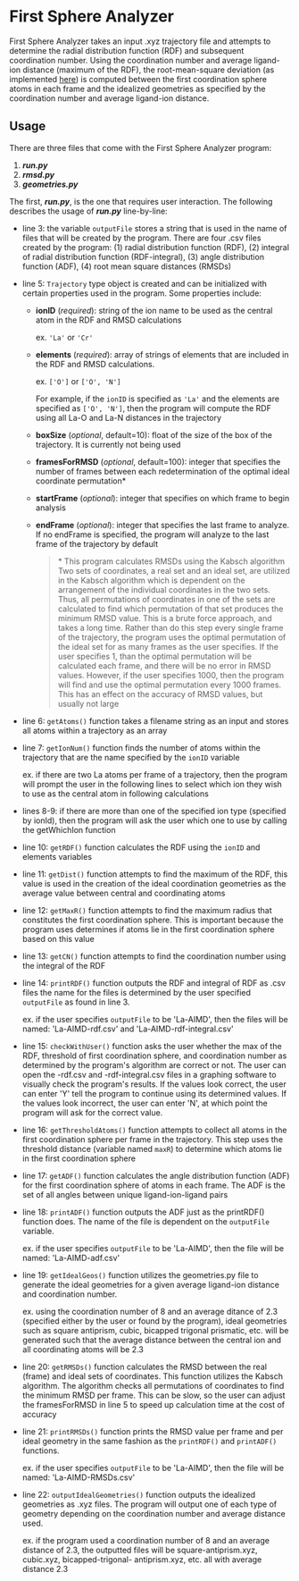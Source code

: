 # First Sphere Analyzer

First Sphere Analyzer takes an input .xyz trajectory file and attempts to determine the radial distribution function (RDF) and subsequent coordination number. Using the coordination number and average ligand-ion distance (maximum of the RDF), the root-mean-square deviation (as implemented [here](https://github.com/charnley/rmsd)) is computed between the first coordination sphere atoms in each frame and the idealized geometries as specified by the coordination number and average ligand-ion distance.

## Usage
There are three files that come with the First Sphere Analyzer 
program:
1. ***run.py***
2. ***rmsd.py***
3. ***geometries.py***

The first, ***run.py***, is the one that requires user interaction. The 
following describes the usage of ***run.py*** line-by-line:
- line 3: the variable `outputFile` stores a string that is used 
                in the name of files that will be created by the program.
                There are four .csv files created by the program: 
                (1) radial distribution function (RDF), 
                (2) integral of radial distribution function (RDF-integral),
                (3) angle distribution function (ADF),
                (4) root mean square distances (RMSDs)

- line 5:   `Trajectory` type object is created and can be initialized 
                with certain properties used in the program. Some properties 
                include:
  - **ionID** (*required*):
    string of the ion name to be used as the central 
    atom in the RDF and RMSD calculations

    ex. `'La'` or `'Cr'`
  - **elements** (*required*):
    array of strings of elements that are included in 
    the RDF and RMSD calculations.
    
    ex. `['O']` or `['O', 'N']`
    
    For example, if the `ionID` is specified as `'La'` and 
    the elements are specified as `['O', 'N']`, then the program 
    will compute the RDF using all La-O and La-N distances in 
    the trajectory
   - **boxSize** (*optional*, default=10):
                        float of the size of the box of the trajectory. It is 
                        currently not being used
   - **framesForRMSD** (*optional*, default=100):
                        integer that specifies the number of frames between each 
                        redetermination of the optimal ideal coordinate permutation*
   - **startFrame** (*optional*):
                        integer that specifies on which frame to begin analysis
   - **endFrame** (*optional*):
                        integer that specifies the last frame to analyze. If no 
                        endFrame is specified, the program will analyze to the last
                        frame of the trajectory by default

      > \* This program calculates RMSDs using the Kabsch algorithm
        Two sets of coordinates, a real set and an ideal set, are 
        utilized in the Kabsch algorithm which is dependent on the 
        arrangement of the individual coordinates in the two sets.
        Thus, all permutations of coordinates in one of the sets 
        are calculated to find which permutation of that set produces 
        the minimum RMSD value. This is a brute force approach, and 
        takes a long time. Rather than do this step every single 
        frame of the trajectory, the program uses the optimal permutation 
        of the ideal set for as many frames as the user specifies. If 
        the user specifies 1, than the optimal permutation will be 
        calculated each frame, and there will be no error in RMSD values.
        However, if the user specifies 1000, then the program will 
        find and use the optimal permutation every 1000 frames. This 
        has an effect on the accuracy of RMSD values, but usually not 
        large
                
- line 6:    `getAtoms()` function takes a filename string as an input 
            and stores all atoms within a trajectory as an array

- line 7:    `getIonNum()` function finds the number of atoms within 
            the trajectory that are the name specified by the `ionID` variable
            
  ex. if there are two La atoms per frame of a trajectory, then 
  the program will prompt the user in the following lines to 
  select which ion they wish to use as the central atom in 
  following calculations

- lines 8-9: if there are more than one of the specified ion type (specified 
            by ionId), then the program will ask the user which 
            one to use by calling the getWhichIon function

- line 10:   `getRDF()` function calculates the RDF using the `ionID` and elements
            variables

- line 11:   `getDist()` function attempts to find the maximum of the RDF, this 
            value is used in the creation of the ideal coordination geometries 
            as the average value between central and coordinating atoms

- line 12:   `getMaxR()` function attempts to find the maximum radius that constitutes 
            the first coordination sphere. This is important because the program 
            uses determines if atoms lie in the first coordination sphere based 
            on this value

- line 13:   `getCN()` function attempts to find the coordination number using 
            the integral of the RDF

- line 14:   `printRDF()` function outputs the RDF and integral of RDF as .csv files
            the name for the files is determined by the user specified `outputFile`
            as found in line 3.
            
  ex. if the user specifies `outputFile` to be 'La-AIMD', then the files 
  will be named: 'La-AIMD-rdf.csv' and 'La-AIMD-rdf-integral.csv'

- line 15:   `checkWithUser()` function asks the user whether the max of the RDF, 
            threshold of first coordination sphere, and coordination number as 
            determined by the program's algorithm are correct or not. The user 
            can open the -rdf.csv and -rdf-integral.csv files in a graphing software 
            to visually check the program's results. If the values look correct, 
            the user can enter 'Y' tell the program to continue using its determined 
            values. If the values look incorrect, the user can enter 'N', at which 
            point the program will ask for the correct value.

- line 16:   `getThresholdAtoms()` function attempts to collect all atoms in the first 
            coordination sphere per frame in the trajectory. This step uses the 
            threshold distance (variable named `maxR`) to determine which atoms 
            lie in the first coordination sphere

- line 17:   `getADF()` function calculates the angle distribution function (ADF) for 
            the first coordination sphere of atoms in each frame. The ADF is the 
            set of all angles between unique ligand-ion-ligand pairs

- line 18:   `printADF()` function outputs the ADF just as the printRDF() function does.
            The name of the file is dependent on the `outputFile` variable.
            
  ex. if the user specifies `outputFile` to be 'La-AIMD', then the file 
  will be named: 'La-AIMD-adf.csv'

- line 19:   `getIdealGeos()` function utilizes the geometries.py file to generate 
            the ideal geometries for a given average ligand-ion distance and coordination
            number.
            
  ex. using the coordination number of 8 and an average ditance of 2.3 (specified
  either by the user or found by the program), ideal geometries such as square 
  antiprism, cubic, bicapped trigonal prismatic, etc. will be generated such that 
  the average distance between the central ion and all coordinating atoms will be 2.3

- line 20:   `getRMSDs()` function calculates the RMSD between the real (frame) and ideal sets 
            of coordinates. This function utilizes the Kabsch algorithm. The algorithm checks all permutations of 
            coordinates to find the minimum RMSD per frame. This can be slow, so the user
            can adjust the framesForRMSD in line 5 to speed up calculation time at the cost 
            of accuracy

- line 21:   `printRMSDs()` function prints the RMSD value per frame and per ideal geometry 
            in the same fashion as the `printRDF()` and `printADF()` functions.
            
  ex. if the user specifies `outputFile` to be 'La-AIMD', then the file 
  will be named: 'La-AIMD-RMSDs.csv'

- line 22:   `outputIdealGeometries()` function outputs the idealized geometries as .xyz files.
            The program will output one of each type of geometry depending on the coordination 
            number and average distance used.
            
  ex. if the program used a coordination number of 8 and an average distance of 2.3, 
  the outputted files will be square-antiprism.xyz, cubic.xyz, bicapped-trigonal-
  antiprism.xyz, etc. all with average distance 2.3
